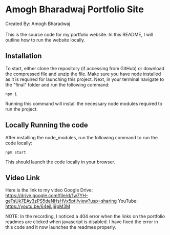 
# Amogh Bharadwaj Portfolio Site

Created By: Amogh Bharadwaj
\
\
This is the source code for my portfolio website. In this README, I will outline how to run the website locally.

## Installation

To start, either clone the repository (if accessing from GitHub) or download the compressed file and unzip the file. Make sure you have node installed as it is required for launching this project. Next, in your terminal navigate to the "final" folder and run the following command:

```
npm i
```

Running this command will install the necessary node modules required to run the project.

## Locally Running the code

After installing the node_modules, run the following command to run the code locally:

```
npm start
```

This should launch the code locally in your browser.

## Video Link

Here is the link to my video
Google Drive: https://drive.google.com/file/d/1w7YH-geTsUk7EAy3zPS5deNHsHVx5pti/view?usp=sharing
YouTube: https://youtu.be/64ejLj9pM3M

NOTE: In the recording, I noticed a 404 error when the links on the portfolio readmes are clicked when javascript is disabled. I have fixed the error in this code and it now launches the readmes properly.